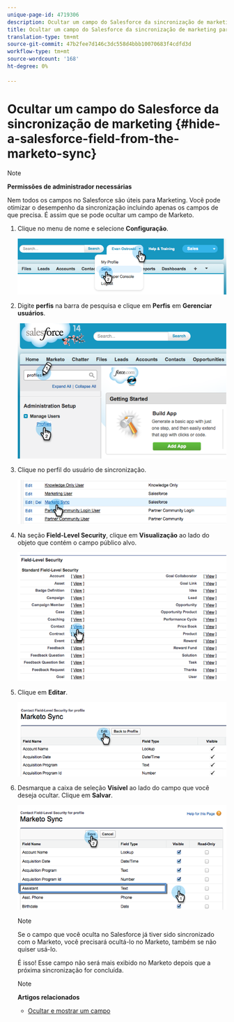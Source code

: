 ```yaml
---
unique-page-id: 4719306
description: Ocultar um campo do Salesforce da sincronização de marketing - Documentos do marketing - Documentação do produto
title: Ocultar um campo do Salesforce da sincronização de marketing para
translation-type: tm+mt
source-git-commit: 47b2fee7d146c3dc558d4bbb10070683f4cdfd3d
workflow-type: tm+mt
source-wordcount: '168'
ht-degree: 0%

---
```



# Ocultar um campo do Salesforce da sincronização de marketing {#hide-a-salesforce-field-from-the-marketo-sync}

>[!NOTE]
>
>**Permissões de administrador necessárias**

Nem todos os campos no Salesforce são úteis para Marketing. Você pode otimizar o desempenho da sincronização incluindo apenas os campos de que precisa. É assim que se pode ocultar um campo de Marketo.

1. Clique no menu de nome e selecione **Configuração**.

   ![](assets/image2015-6-30-15-3a11-3a23.png)

1. Digite **perfis** na barra de pesquisa e clique em **Perfis** em **Gerenciar usuários**.

   ![](assets/image2015-6-30-15-3a12-3a46.png)

1. Clique no perfil do usuário de sincronização.

   ![](assets/image2015-6-30-15-3a17-3a38.png)

1. Na seção **Field-Level Security**, clique em **Visualização** ao lado do objeto que contém o campo público alvo.

   ![](assets/image2015-6-30-15-3a24-3a32.png)

1. Clique em **Editar**.

   ![](assets/image2015-6-30-15-3a25-3a42.png)

1. Desmarque a caixa de seleção **Visível** ao lado do campo que você deseja ocultar. Clique em **Salvar**.

   ![](assets/image2015-6-30-15-3a27-3a16.png)

   >[!NOTE]
   >
   >Se o campo que você oculta no Salesforce já tiver sido sincronizado com o Marketo, você precisará ocultá-lo no Marketo, também se não quiser usá-lo.

   É isso! Esse campo não será mais exibido no Marketo depois que a próxima sincronização for concluída.

   >[!NOTE]
   >
   >**Artigos relacionados**
   >
   >    
   >    
   >    * [Ocultar e mostrar um campo](../../../../../product-docs/administration/field-management/hide-and-unhide-a-field.md)


